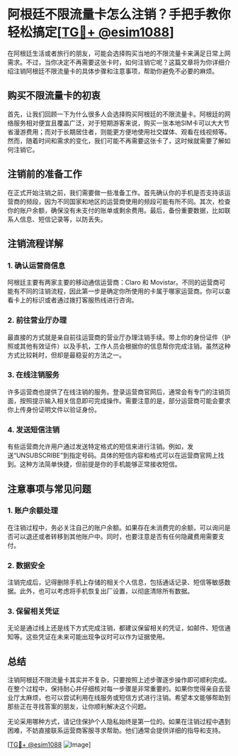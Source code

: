 # 阿根廷不限流量卡怎么注销？手把手教你轻松搞定[[TG💪+ @esim1088](https://t.me/s/esim1088)]

在阿根廷生活或者旅行的朋友，可能会选择购买当地的不限流量卡来满足日常上网需求。不过，当你决定不再需要这张卡时，如何注销它呢？这篇文章将为你详细介绍注销阿根廷不限流量卡的具体步骤和注意事项，帮助你避免不必要的麻烦。

## 购买不限流量卡的初衷

首先，让我们回顾一下为什么很多人会选择购买阿根廷的不限流量卡。阿根廷的网络服务相对便宜且覆盖广泛，对于短期游客来说，购买一张本地SIM卡可以大大节省漫游费用；而对于长期居住者，则能更方便地使用社交媒体、观看在线视频等。然而，随着时间和需求的变化，我们可能不再需要这张卡了，这时候就需要了解如何注销它。

## 注销前的准备工作

在正式开始注销之前，我们需要做一些准备工作。首先确认你的手机是否支持该运营商的频段，因为不同国家和地区的运营商使用的频段可能有所不同。其次，检查你的账户余额，确保没有未支付的账单或剩余费用。最后，备份重要数据，比如联系人信息、短信记录等，以防丢失。

## 注销流程详解

### 1. 确认运营商信息

阿根廷主要有两家主要的移动通信运营商：Claro 和 Movistar。不同的运营商可能有不同的注销流程，因此第一步是确定你所使用的卡属于哪家运营商。你可以查看卡上的标识或者通过拨打客服热线进行咨询。

### 2. 前往营业厅办理

最直接的方式就是亲自前往运营商的营业厅办理注销手续。带上你的身份证件（护照或其他有效证件）以及手机，工作人员会根据你的信息帮你完成注销。虽然这种方式比较耗时，但却是最稳妥的方法之一。

### 3. 在线注销服务

许多运营商也提供了在线注销的服务。登录运营商官网后，通常会有专门的注销页面，按照提示输入相关信息即可完成操作。需要注意的是，部分运营商可能会要求你上传身份证明文件以验证身份。

### 4. 发送短信注销

有些运营商允许用户通过发送特定格式的短信来进行注销。例如，发送“UNSUBSCRIBE”到指定号码。具体的短信内容和格式可以在运营商官网上找到。这种方法简单快捷，但前提是你的手机能够正常接收短信。

## 注意事项与常见问题

### 1. 账户余额处理

在注销过程中，务必关注自己的账户余额。如果存在未消费完的余额，可以询问是否可以退还或者转移到其他账户中。同时，也要注意是否有任何隐藏费用需要支付。

### 2. 数据安全

注销完成后，记得删除手机上存储的相关个人信息，包括通话记录、短信等敏感数据。此外，也可以考虑将手机恢复出厂设置，以彻底清除所有数据。

### 3. 保留相关凭证

无论是通过线上还是线下方式完成注销，都建议保留相关的凭证，如邮件、短信通知等。这些凭证在未来可能出现争议时可以作为证据使用。

## 总结

注销阿根廷不限流量卡其实并不复杂，只要按照上述步骤逐步操作即可顺利完成。在整个过程中，保持耐心并仔细核对每一步骤是非常重要的。如果你觉得亲自去营业厅太麻烦，也可以尝试利用在线服务或短信方式进行注销。希望本文能够帮助到那些正在寻找答案的朋友，让你顺利解决这个问题。

无论采用哪种方式，请记住保护个人隐私始终是第一位的。如果在注销过程中遇到困难，不妨直接联系运营商客服寻求帮助。他们通常会提供详细的指导和支持。

[[TG💪+ @esim1088](https://t.me/s/esim1088) ![Image](https://i.postimg.cc/4NQfJmqS/Snipaste-2025-05-13-00-14-12.png)]